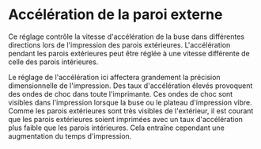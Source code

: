 Accélération de la paroi externe
====
Ce réglage contrôle la vitesse d'accélération de la buse dans différentes directions lors de l'impression des parois extérieures. L'accélération pendant les parois extérieures peut être réglée à une vitesse différente de celle des parois intérieures.

Le réglage de l'accélération ici affectera grandement la précision dimensionnelle de l'impression. Des taux d'accélération élevés provoquent des ondes de choc dans toute l'imprimante. Ces ondes de choc sont visibles dans l'impression lorsque la buse ou le plateau d'impression vibre. Comme les parois extérieures sont très visibles de l'extérieur, il est courant que les parois extérieures soient imprimées avec un taux d'accélération plus faible que les parois intérieures. Cela entraîne cependant une augmentation du temps d'impression.
